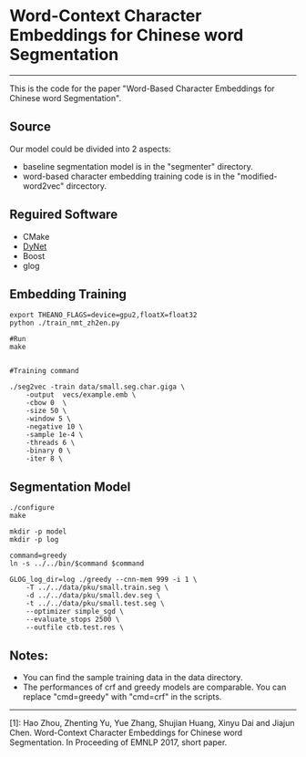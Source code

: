 # Word-Context Character Embeddings for Chinese word Segmentation

------

This is the code for the paper "Word-Based Character Embeddings for Chinese word Segmentation".


## Source
Our model could be divided into 2 aspects:
* baseline segmentation model is in the "segmenter" directory.
* word-based character embedding training code is in the "modified-word2vec" dircectory.


## Reguired Software
 * CMake
 * [DyNet](https://github.com/clab/dynet)
 * Boost
 * glog

## Embedding Training

    export THEANO_FLAGS=device=gpu2,floatX=float32
    python ./train_nmt_zh2en.py
    
	#Run
	make
    
    
	#Training command

	./seg2vec -train data/small.seg.char.giga \
    	-output  vecs/example.emb \
    	-cbow 0  \
    	-size 50 \
    	-window 5 \
    	-negative 10 \
    	-sample 1e-4 \
    	-threads 6 \
    	-binary 0 \
    	-iter 8 \



## Segmentation Model

	./configure
    make

	mkdir -p model
	mkdir -p log

	command=greedy
	ln -s ../../bin/$command $command

	GLOG_log_dir=log ./greedy --cnn-mem 999 -i 1 \
    	-T ../../data/pku/small.train.seg \
    	-d ../../data/pku/small.dev.seg \
    	-t ../../data/pku/small.test.seg \
    	--optimizer simple_sgd \
    	--evaluate_stops 2500 \
    	--outfile ctb.test.res \
        
## Notes:  
* You can find the sample training data in the data directory.
* The performances of crf and greedy models are comparable. You can replace "cmd=greedy" with "cmd=crf" in the scripts.


------


[1]: Hao Zhou, Zhenting Yu, Yue Zhang, Shujian Huang, Xinyu Dai and Jiajun Chen. Word-Context Character Embeddings for Chinese word Segmentation. In Proceeding of EMNLP 2017, short paper.

